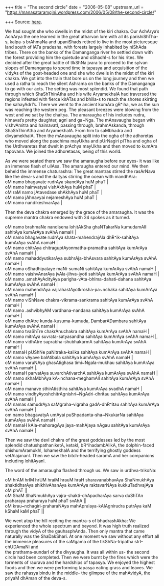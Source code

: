+++
title = "The second circle"
date = "2006-05-08"
upstream_url = "https://manasataramgini.wordpress.com/2006/05/08/the-second-circle/"

+++
Source: [here](https://manasataramgini.wordpress.com/2006/05/08/the-second-circle/).

We had sought she who dwells in the midst of the kiri chakra. Our
AchArya’s AchArya the one learned in the great atharvan lore with all
its parishiShTha-s, kalpa-s brAhmaNa and upaniShads retired to live in
the most picturesque land south of lATa pradesha, with forests largely
inhabited by niShAda tribes. There on the banks of the Damanganga river
he settled down with the forest providing him the quietude and oShadhI-s
for his rites. We decided after the great battle of tIkShNa jvara to
proceed to the sylvan slopes of Damanganga to spend time in tapasya and
acquisition of the vidyAs of the goat-headed one and she who dwells in
the midst of the kiri chakra. We got into the train that bore us on the
long journey and then we used a ratha to reach the silent Ashrama on the
banks of the Damanganga to go with our acts. The setting was most
splendid. We found that path through which ShaShThinAtha and his wife
AryamekhalA had traversed the regions infested with fierce kirATas and
bhilla-s to reach the shores skirting the sahayAdrI’s. There we went to
the ancient kumAra gR^iha, we as the sun was reaching the western peg.
The pleasant breezes were blowing from the west and we sat by the
chaitya. The amaraugha of his includes rudra, himavat’s pretty daughter,
agni and ga\~Nga. The mAnavaugha began with vishvAmitra and haimavatI,
passing through, brahmAskanda, through ShaShThinAtha and AryamekhalA.
From him to saMbhadra and divyamekhalA. Then the mAnavaugha split into
the ogha of the adhoretas who moved along the paschima mayUkha and
pUrNagiri pITha and ogha of the Urdhvaretas that dwelt in prAchya
mayUkha and then moved to kumAra tapovana. We joined the adhoretasas,
being of this world.

As we were seated there we saw the amaraugha before our eyes- it was
like an immense flash of ullAsa. The amaraugha entered our mind. We then
beheld the immense chaturashra: The great mantras stirred the rasArNava
like the deva-s and the daityas stirring the ocean with mandhAra:  
oM namo bhagavate rudrAya skandAya huM phaT \|  
oM namo haimvatyai vishAkhAya huM phaT \|  
oM raM namo jAtavedase shAkhAya huM phaT \|  
oM namo jAhnavyai nejameshAya huM phaT \|  
oM namo nandikeshvarAya \|

Then the deva chakra emerged by the grace of the amaraugha. It was the
supreme mantra chakra endowed with 24 spokes as it turned.

oM namo brahmaNe nandisena lohitAkSha ghaNTakarNa kumudamAlI sahitAya
kumArAya svAhA namaH \|  
oM namo bhagavate rudrAya shata-mahendrajAla dhR^ik-sahitAya kumArAya
svAhA namaH \|  
oM namo chitrAya chitraguptAyonmatha-pramatha sahitAya kumArAya svAhA
namaH \|  
oM namo mahaddyutikarAya subhrAja-bhAsvara sahitAya kumArAya svAhA namaH
\|  
oM nama oShadhipataye maNi-sumaNi sahitAya kumArAya svAhA namaH \|  
oM namo vaishvAnarAya jvAla-jihva-jyoti sahitAya kumArAya svAhA namaH
\|  
oM namo .amshAyAdityAya parigha-vAta-bhIma-dahati-dahana sahitAya
kumArAya svAhA namaH \|  
oM namo mahendrAya vajrahastAyotkrosha-pa\~nchaka sahitAya kumArAya
svAhA namaH \|  
oM namo viShNave chakra-vikrama-sankrama sahitAya kumArAya svAhA namaH
\|  
oM namo .ashvibhyAM vardhana-nandana sahitAya kumArAya svAhA namaH \|  
oM namo dhAtre kunda-kusuma-kumuda, DambarADambara sahitAya kumArAya
svAhA namaH \|  
oM namo tvaShTre chakrAnuchakra sahitAya kumArAya svAhA namaH \|  
oM namo mitrAya suvrata-satyasandha sahitAya kumArAya svAhA namaH \|,  
oM namo vidhAtre suprabha-shubhakarmA sahitAya kumArAya svAhA namaH \|  
oM namaH pUShNe paNitraka-kalika sahitAya kumArAya svAhA namaH \|  
oM namo vAyave balAtibala sahitAya kumArAya svAhA namaH \|  
oM namo varuNAya ghasAtighasa timi\~Ngala-mukhau sahitAya kumArAya svAhA
namaH \|.  
oM namaH parvatAya suvarchAtivarchA sahitAya kumArAya svAhA namaH \|  
oM namo skhaMbhAya kA\~nchana-meghamAlI sahitAya kumArAya svAhA namaH
\|  
oM namo manave sthirAtisthira sahitAya kumArAya svadhA namaH \|  
oM namo vindhyAyoshchitrAgnishri\~NgAdri-dhritau sahitAya kumArAya svAhA
namaH \|  
oM namas samudrAya saMgraha-vigraha gadA-dhR^itau sahitAya kumArAya
svAhA namaH \|  
om namo bhagavatyA umAyai puShpadanta-sha\~NkukarNa sahitAya kumArAya
svAhA namaH \|  
oM namaH kAla-mahoragAya jaya-mahAjaya nAgau sahitAya kumArAya svAhA
namaH \|  

Then we saw the devI chakra of the great goddesses led by the most
splendid chatushpathaniketA, ketakI, bR^ihadambAlikA, the dolphin-faced
shishumAramukhI, lohamekhalA and the terrifying ghostly goddess
vetAlajananI. Then we saw the bitch-headed saramA and her companions
including lohitAyanI.

The word of the amaraugha flashed through us. We saw in urdhva-trikoNa:

oM hrAM hrIM hrUM hraiM hrauM hraH sharavanabhavAya ShaNmukhAya
shaktidharAya shikhivAhanAya kumArAya raktavarNAya kukkuTadhvajAya oM
phAT \|\|  
oM ShaM ShaNmukhAya vajra-shakti-chApadharAya sarva duShTAn praharaya
praharaya huM phaT svAhA \|\|  
oM krau\~nchagiri-praharaNAya mahApralaya-kAlAgnirudra putrAya kaM kShaM
kaM phaT \|\|

We went atop the hill reciting the mantra-s of bhadrashAkha: We
experienced the whole spectrum and beyond. It was high truth realized
through the vidyA of the gauhasphAnda. Then only mantra that came
naturally was the ShaDakShari. At one moment we saw without any effort
all the immense pleasures of the saMgama of the tikShNa-tripatha
strI-chUDAmaNi and  
the prathama-sundarI of the divyaugha. It was all within us- the second
circle had been completed. Then we were burnt by the fires which were
the torments of raurava and the hardships of tapasya. We enjoyed the
highest foods and then we were performing tapasya eating grass and
leaves. We saw the rahasya bindu in the middle– the glimpse of the
mahAvidyA, the priyaM dhAman of the deva-s.

